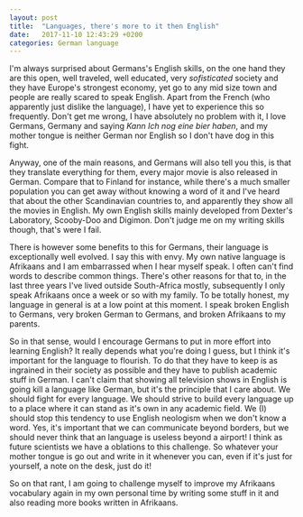 ```yaml
---
layout: post
title:  "Languages, there's more to it then English"
date:   2017-11-10 12:43:29 +0200
categories: German language 
---
```


I'm always surprised about Germans's English skills, on the one hand
they are this open, well traveled, well educated, very *sofisticated*
society and they have Europe's strongest economy, yet go to any mid
size town and people are really scared to speak English. Apart from
the French (who apparently just dislike the language), I have yet to
experience this so frequently. Don't get me wrong, I have absolutely
no problem with it, I love Germans, Germany and saying *Kann Ich nog
eine bier haben*, and my mother tongue is neither German nor English
so I don't have dog in this fight.

Anyway, one of the main reasons, and Germans will also tell you this,
is that they translate everything for them, every major movie is also
released in German. Compare that to Finland for instance, while
there's a much smaller population you can get away without knowing a
word of it and I've heard that about the other Scandinavian countries
to, and apparently they show all the movies in English. My own English
skills mainly developed from Dexter's Laboratory, Scooby-Doo and
Digimon.  Don't judge me on my writing skills though, that's were I
fail.

There is however some benefits to this for Germans, their language is
exceptionally well evolved. I say this with envy. My own native
language is Afrikaans and I am embarrassed when I hear myself speak. I
often can't find words to describe common things. There's other
reasons for that to, in the last three years I've lived outside
South-Africa mostly, subsequently I only speak Afrikaans once a week
or so with my family. To be totally honest, my language in general is
at a low point at this moment. I speak broken English to Germans, very
broken German to Germans, and broken Afrikaans to my parents.

So in that sense, would I encourage Germans to put in more effort into
learning English? It really depends what you're doing I guess, but I
think it's important for the language to flourish. To do that they
have to keep is as ingrained in their society as possible and they
have to publish academic stuff in German. I can't claim that showing
all television shows in English is going kill a language like German,
but it's the principle that I care about. We should fight for every
language.  We should strive to build every language up to a place
where it can stand as it's own in any academic field. We (I) should
stop this tendency to use English neologism when we don't know a word.
Yes, it's important that we can communicate beyond borders, but we
should never think that an language is useless beyond a airport! I
think as future scientists we have a oblations to this challenge. So
whatever your mother tongue is go out and write in it whenever you
can, even if it's just for yourself, a note on the desk, just do it!

So on that rant, I am going to challenge myself to improve my
Afrikaans vocabulary again in my own personal time by writing some
stuff in it and also reading more books written in Afrikaans. 
